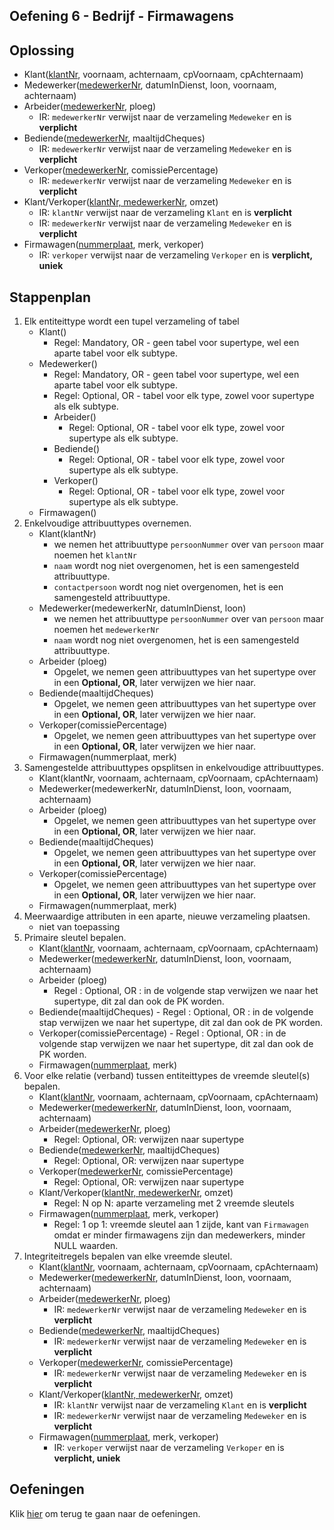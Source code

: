 ## Oefening 6 - Bedrijf - Firmawagens

## Oplossing
- Klant(<ins>klantNr</ins>, voornaam, achternaam, cpVoornaam, cpAchternaam)
- Medewerker(<ins>medewerkerNr</ins>, datumInDienst, loon, voornaam, achternaam)
- Arbeider(<ins>medewerkerNr</ins>, ploeg)​
    - IR: `medewerkerNr` verwijst naar de verzameling `Medeweker` en is **verplicht**
- Bediende(<ins>medewerkerNr</ins>, maaltijdCheques)
    - IR: `medewerkerNr` verwijst naar de verzameling `Medeweker` en is **verplicht**
- Verkoper(<ins>medewerkerNr</ins>, comissiePercentage)
    - IR: `medewerkerNr` verwijst naar de verzameling `Medeweker` en is **verplicht**
- Klant/Verkoper(<ins>klantNr, medewerkerNr</ins>, omzet)​
    - IR: `klantNr` verwijst naar de verzameling `Klant` en is **verplicht**
    - IR: `medewerkerNr` verwijst naar de verzameling `Medeweker` en is **verplicht**
- Firmawagen(<ins>nummerplaat</ins>, merk, verkoper)
    - IR: `verkoper` verwijst naar de verzameling `Verkoper` en is **verplicht, uniek**

## Stappenplan
1. Elk entiteittype wordt een tupel verzameling of tabel ​
    - Klant()
        - Regel: Mandatory, OR - geen tabel voor supertype, wel een aparte tabel voor elk subtype.
    - Medewerker()
        - Regel: Mandatory, OR - geen tabel voor supertype, wel een aparte tabel voor elk subtype.
        - Regel: Optional, OR - tabel voor elk type, zowel voor supertype als elk subtype.
        - Arbeider()
            - Regel: Optional, OR - tabel voor elk type, zowel voor supertype als elk subtype.
        - Bediende()
            - Regel: Optional, OR - tabel voor elk type, zowel voor supertype als elk subtype.
        - Verkoper()
            - Regel: Optional, OR - tabel voor elk type, zowel voor supertype als elk subtype.
    - Firmawagen()
2. Enkelvoudige attribuuttypes overnemen.​
    - Klant(klantNr)
        - we nemen het attribuuttype `persoonNummer` over van `persoon` maar noemen het `klantNr`
        - `naam` wordt nog niet overgenomen, het is een samengesteld attribuuttype.
        - `contactpersoon` wordt nog niet overgenomen, het is een samengesteld attribuuttype.
    - Medewerker(medewerkerNr, datumInDienst, loon)
        - we nemen het attribuuttype `persoonNummer` over van `persoon` maar noemen het `medewerkerNr`
        - `naam` wordt nog niet overgenomen, het is een samengesteld attribuuttype.
    - Arbeider (ploeg)​
        - Opgelet, we nemen geen attribuuttypes van het supertype over in een **Optional, OR**, later verwijzen we hier naar.
    - Bediende(maaltijdCheques)
        - Opgelet, we nemen geen attribuuttypes van het supertype over in een **Optional, OR**, later verwijzen we hier naar.
    - Verkoper(comissiePercentage)
        - Opgelet, we nemen geen attribuuttypes van het supertype over in een **Optional, OR**, later verwijzen we hier naar.
    - Firmawagen(nummerplaat, merk)
3. Samengestelde attribuuttypes opsplitsen in enkelvoudige attribuuttypes.​
    - Klant(klantNr, voornaam, achternaam, cpVoornaam, cpAchternaam)
    - Medewerker(medewerkerNr, datumInDienst, loon, voornaam, achternaam)
    - Arbeider (ploeg)​
        - Opgelet, we nemen geen attribuuttypes van het supertype over in een **Optional, OR**, later verwijzen we hier naar.
    - Bediende(maaltijdCheques)
        - Opgelet, we nemen geen attribuuttypes van het supertype over in een **Optional, OR**, later verwijzen we hier naar.
    - Verkoper(comissiePercentage)
        - Opgelet, we nemen geen attribuuttypes van het supertype over in een **Optional, OR**, later verwijzen we hier naar.
    - Firmawagen(nummerplaat, merk)
4. Meerwaardige attributen in een aparte, nieuwe verzameling plaatsen.​
    - niet van toepassing
5. Primaire sleutel bepalen.​
    - Klant(<ins>klantNr</ins>, voornaam, achternaam, cpVoornaam, cpAchternaam)
    - Medewerker(<ins>medewerkerNr</ins>, datumInDienst, loon, voornaam, achternaam)
    - Arbeider (ploeg)​
        - Regel : Optional, OR : in de volgende stap verwijzen we naar het supertype, dit zal dan ook de PK worden.
    - Bediende(maaltijdCheques)
            - Regel : Optional, OR : in de volgende stap verwijzen we naar het supertype, dit zal dan ook de PK worden.
    - Verkoper(comissiePercentage)
            - Regel : Optional, OR : in de volgende stap verwijzen we naar het supertype, dit zal dan ook de PK worden.
    - Firmawagen(<ins>nummerplaat</ins>, merk)
6. Voor elke relatie (verband) tussen entiteittypes de vreemde sleutel(s) bepalen.​
    - Klant(<ins>klantNr</ins>, voornaam, achternaam, cpVoornaam, cpAchternaam)
    - Medewerker(<ins>medewerkerNr</ins>, datumInDienst, loon, voornaam, achternaam)
    - Arbeider(<ins>medewerkerNr</ins>, ploeg)​
        - Regel: Optional, OR: verwijzen naar supertype
    - Bediende(<ins>medewerkerNr</ins>, maaltijdCheques)
        - Regel: Optional, OR: verwijzen naar supertype
    - Verkoper(<ins>medewerkerNr</ins>, comissiePercentage)
        - Regel: Optional, OR: verwijzen naar supertype
    - Klant/Verkoper(<ins>klantNr, medewerkerNr</ins>, omzet)​
        - Regel: N op N: aparte verzameling met 2 vreemde sleutels​
    - Firmawagen(<ins>nummerplaat</ins>, merk, verkoper)
        - Regel: 1 op 1: vreemde sleutel aan 1 zijde, kant van `Firmawagen` omdat er minder firmawagens zijn dan medewerkers, minder NULL waarden.
7. Integriteitregels bepalen van elke vreemde sleutel.​
    - Klant(<ins>klantNr</ins>, voornaam, achternaam, cpVoornaam, cpAchternaam)
    - Medewerker(<ins>medewerkerNr</ins>, datumInDienst, loon, voornaam, achternaam)
    - Arbeider(<ins>medewerkerNr</ins>, ploeg)​
        - IR: `medewerkerNr` verwijst naar de verzameling `Medeweker` en is **verplicht**
    - Bediende(<ins>medewerkerNr</ins>, maaltijdCheques)
        - IR: `medewerkerNr` verwijst naar de verzameling `Medeweker` en is **verplicht**
    - Verkoper(<ins>medewerkerNr</ins>, comissiePercentage)
        - IR: `medewerkerNr` verwijst naar de verzameling `Medeweker` en is **verplicht**
    - Klant/Verkoper(<ins>klantNr, medewerkerNr</ins>, omzet)​
        - IR: `klantNr` verwijst naar de verzameling `Klant` en is **verplicht**
        - IR: `medewerkerNr` verwijst naar de verzameling `Medeweker` en is **verplicht**
    - Firmawagen(<ins>nummerplaat</ins>, merk, verkoper)
        - IR: `verkoper` verwijst naar de verzameling `Verkoper` en is **verplicht, uniek**

## Oefeningen
Klik [hier](../exercises.md) om terug te gaan naar de oefeningen.